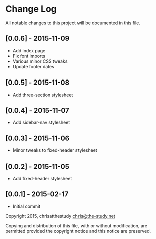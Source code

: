 # Change Log
All notable changes to this project will be documented in this file.

## [0.0.6] - 2015-11-09
- Add index page
- Fix font imports
- Various minor CSS tweaks
- Update footer dates

## [0.0.5] - 2015-11-08
- Add three-section stylesheet

## [0.0.4] - 2015-11-07
- Add sidebar-nav stylesheet

## [0.0.3] - 2015-11-06
- Minor tweaks to fixed-header stylesheet

## [0.0.2] - 2015-11-05
- Add fixed-header stylesheet

## [0.0.1] - 2015-02-17
- Initial commit

Copyright 2015, chrisatthestudy <chris@the-study.net>

Copying and distribution of this file, with or without modification, are
permitted provided the copyright notice and this notice are preserved.
